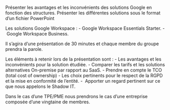 Présenter les avantages et les inconvénients des solutions Google en fonction des structures.
Présenter les différentes solutions sous le format d’un fichier PowerPoint

Les solutions Google Workspace :
- Google Workspace Essentials Starter.
- Google Workspace Business.

Il s’agira d’une présentation de 30 minutes et chaque membre du groupe prendra la parole.

Les éléments à retenir lors de la présentation sont :
- Les avantages et les inconvénients pour la solution étudiée.
- Comparer les tarifs et les solutions alternatives On-premise par rapport au SaaS.
- Prendre en compte le TCO (total cost of ownership)
- Les choix pertinents pour le respect de la RGPD et la mise en conformité de l’entité.
-  Apporter un regard pertinent sur ce que nous appelons le Shadow IT.

Dans le cas d’une TPE/PME nous prendrons le cas d’une entreprise composée d’une vingtaine de membres.